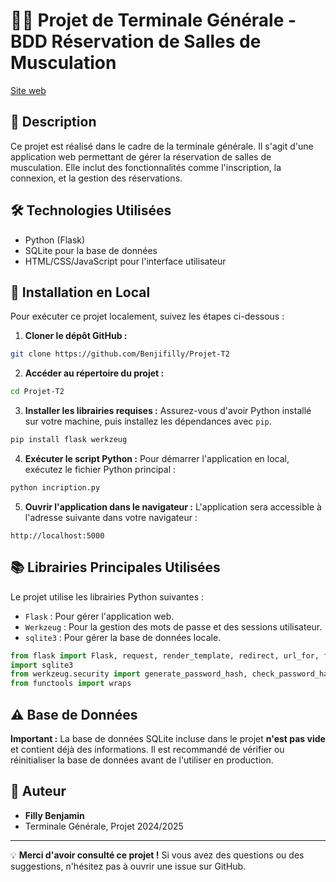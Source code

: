# 🏋️‍♂️ Projet de Terminale Générale - BDD Réservation de Salles de Musculation

[Site web](https://projet-t2.onrender.com)

## 📖 Description
Ce projet est réalisé dans le cadre de la terminale générale. Il s'agit d'une application web permettant de gérer la réservation de salles de musculation. Elle inclut des fonctionnalités comme l'inscription, la connexion, et la gestion des réservations.

## 🛠️ Technologies Utilisées
- Python (Flask)
- SQLite pour la base de données
- HTML/CSS/JavaScript pour l'interface utilisateur

## 🚀 Installation en Local
Pour exécuter ce projet localement, suivez les étapes ci-dessous :

1. **Cloner le dépôt GitHub :**
```bash
git clone https://github.com/Benjifilly/Projet-T2
```

2. **Accéder au répertoire du projet :**
```bash
cd Projet-T2
```

3. **Installer les librairies requises :**
Assurez-vous d'avoir Python installé sur votre machine, puis installez les dépendances avec `pip`.
```bash
pip install flask werkzeug
```

4. **Exécuter le script Python :**
Pour démarrer l'application en local, exécutez le fichier Python principal :
```bash
python incription.py
```

5. **Ouvrir l'application dans le navigateur :**
L'application sera accessible à l'adresse suivante dans votre navigateur :
```
http://localhost:5000
```

## 📚 Librairies Principales Utilisées
Le projet utilise les librairies Python suivantes :
- `Flask` : Pour gérer l'application web.
- `Werkzeug` : Pour la gestion des mots de passe et des sessions utilisateur.
- `sqlite3` : Pour gérer la base de données locale.

```python
from flask import Flask, request, render_template, redirect, url_for, flash, session
import sqlite3
from werkzeug.security import generate_password_hash, check_password_hash
from functools import wraps
```

## ⚠️ Base de Données
**Important :** La base de données SQLite incluse dans le projet **n'est pas vide** et contient déjà des informations. Il est recommandé de vérifier ou réinitialiser la base de données avant de l'utiliser en production.

## 👤 Auteur
- **Filly Benjamin**
- Terminale Générale, Projet 2024/2025

---
💡 **Merci d'avoir consulté ce projet !** Si vous avez des questions ou des suggestions, n'hésitez pas à ouvrir une issue sur GitHub.

